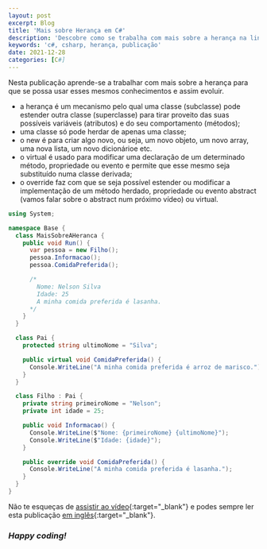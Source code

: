 ```yaml
---
layout: post
excerpt: Blog
title: 'Mais sobre Herança em C#'
description: 'Descobre como se trabalha com mais sobre a herança na linguagem de programação C#. Obtém respostas às tuas dúvidas com a teoria e os exemplos apresentados.'
keywords: 'c#, csharp, herança, publicação'
date: 2021-12-28
categories: [C#]
---
```


Nesta publicação aprende-se a trabalhar com mais sobre a herança para que se possa usar esses mesmos conhecimentos e assim evoluir.

- a herança é um mecanismo pelo qual uma classe (subclasse) pode estender outra classe (superclasse) para tirar proveito das suas possíveis variáveis (atributos) e do seu comportamento (métodos);
- uma classe só pode herdar de apenas uma classe;
- o new é para criar algo novo, ou seja, um novo objeto, um novo array, uma nova lista, um novo dicionárioe etc.
- o virtual é usado para modificar uma declaração de um determinado método, propriedade ou evento e permite que esse mesmo seja substituído numa classe derivada;
- o override faz com que se seja possível estender ou modificar a implementação de um método herdado, propriedade ou evento abstract (vamos falar sobre o abstract num próximo vídeo) ou virtual.

```csharp
using System;

namespace Base {
  class MaisSobreAHeranca {
    public void Run() {
      var pessoa = new Filho();
      pessoa.Informacao();
      pessoa.ComidaPreferida();

      /*
        Nome: Nelson Silva
        Idade: 25
        A minha comida preferida é lasanha.
      */
    }
  }

  class Pai {
    protected string ultimoNome = "Silva";

    public virtual void ComidaPreferida() {
      Console.WriteLine("A minha comida preferida é arroz de marisco.");
    }
  }

  class Filho : Pai {
    private string primeiroNome = "Nelson";
    private int idade = 25;

    public void Informacao() {
      Console.WriteLine($"Nome: {primeiroNome} {ultimoNome}");
      Console.WriteLine($"Idade: {idade}");
    }

    public override void ComidaPreferida() {
      Console.WriteLine("A minha comida preferida é lasanha.");
    }
  }
}
```

Não te esqueças de [assistir ao vídeo](https://youtu.be/bGmyHB0Acvw){:target="\_blank"} e podes sempre ler esta publicação [em inglês](https://nelsonsilvadev.com/blog/20211228/more-about-inheritance-in-csharp/){:target="\_blank"}.

### _Happy coding!_
